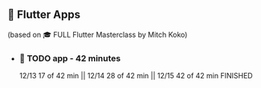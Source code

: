 ## 📱 Flutter Apps
(based on 🎓 FULL Flutter Masterclass by Mitch Koko)
 - ### 📝 TODO app - 42 minutes
    12/13 17 of 42 min || 12/14 28 of 42 min || 12/15 42 of 42 min FINISHED
